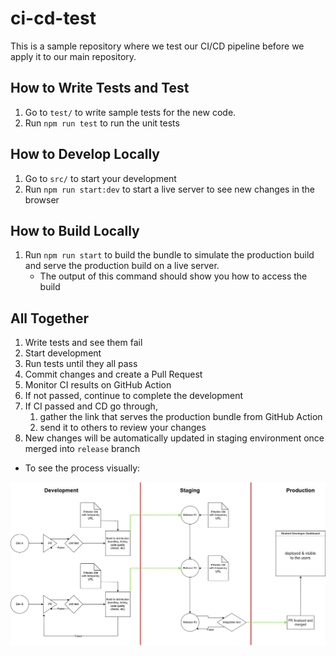 # ci-cd-test

This is a sample repository where we test our CI/CD pipeline before we apply it to our main repository.

## How to Write Tests and Test

1. Go to `test/` to write sample tests for the new code.
2. Run `npm run test` to run the unit tests

## How to Develop Locally

1. Go to `src/` to start your development
2. Run `npm run start:dev` to start a live server to see new changes in the browser

## How to Build Locally

1. Run `npm run start` to build the bundle to simulate the production build and serve the production build on a live server.
   - The output of this command should show you how to access the build

## All Together

1. Write tests and see them fail
2. Start development
3. Run tests until they all pass
4. Commit changes and create a Pull Request
5. Monitor CI results on GitHub Action
6. If not passed, continue to complete the development
7. If CI passed and CD go through,
   1. gather the link that serves the production bundle from GitHub Action
   2. send it to others to review your changes
8. New changes will be automatically updated in staging environment once merged into `release` branch

- To see the process visually:

<img src="./images/ci-cd.png"></img>
